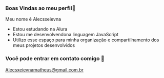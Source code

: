 
### Boas Vindas ao meu perfil💜

Meu nome é Alecsxeievna 

- Estou estudando na Alura
- Estou me desenvolvendona linguagem JavaScript
- Utilizo esse espaço para minha organização e compartilhamento dos meus projetos desenvolvidos

### Você pode entrar em contato comigo 📧
Alecsxeievnamatheus@gmail.com.br
